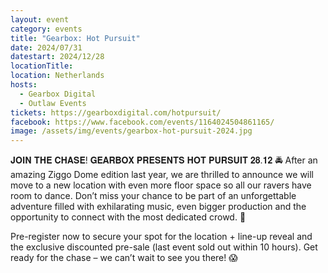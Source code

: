 ```yaml
---
layout: event
category: events
title: "Gearbox: Hot Pursuit"
date: 2024/07/31
datestart: 2024/12/28
locationTitle: 
location: Netherlands
hosts:
  - Gearbox Digital
  - Outlaw Events
tickets: https://gearboxdigital.com/hotpursuit/
facebook: https://www.facebook.com/events/1164024504861165/
image: /assets/img/events/gearbox-hot-pursuit-2024.jpg
---
```


𝐉𝐎𝐈𝐍 𝐓𝐇𝐄 𝐂𝐇𝐀𝐒𝐄! 𝐆𝐄𝐀𝐑𝐁𝐎𝐗 𝐏𝐑𝐄𝐒𝐄𝐍𝐓𝐒 𝐇𝐎𝐓 𝐏𝐔𝐑𝐒𝐔𝐈𝐓 𝟐𝟖.𝟏𝟐 🚔 After an amazing Ziggo Dome edition last year, we are thrilled to announce we will move to a new location with even more floor space so all our ravers have room to dance. Don’t miss your chance to be part of an unforgettable adventure filled with exhilarating music, even bigger production and the opportunity to connect with the most dedicated crowd. 🤯

Pre-register now to secure your spot for the location + line-up reveal and the exclusive discounted pre-sale (last event sold out within 10 hours). Get ready for the chase – we can’t wait to see you there! 😱
